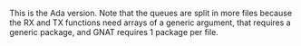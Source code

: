 This is the Ada version. Note that the queues are split in more files because the RX and TX functions need arrays of a generic argument, that requires a generic package, and GNAT requires 1 package per file.
